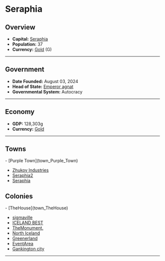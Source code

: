 <!--UNDEDITED FILE, remove this entire line if this file has been edited!-->
# <!--NAME-->Seraphia<!--NAME-->

## Overview

- **Capital:** <!--CAPITAL_LINK-->[Seraphia](Seraphia_town)<!--CAPITAL_LINK-->
- **Population:** <!--POPULATION-->37<!--POPULATION-->
- **Currency:** <!--CURRENCY_LINK-->[Gold](Gold_currency)<!--CURRENCY_LINK--> (<!--CURRENCY_ABV-->G<!--CURRENCY_ABV-->)

---

## Government

- **Date Founded:** <!--FOUNDED-->August 03, 2024<!--FOUNDED-->
- **Head of State:** <!--LEADER_TITLE_LINK-->[Emperor agnat](agnat_user)<!--LEADER_TITLE_LINK-->
- **Governmental System:** <!--GOVERNMENT-->Autocracy<!--GOVERNMENT-->

---

## Economy

- **GDP:** <!--GDP-->128,303g<!--GDP-->
- **Currency:** <!--CURRENCY_LINK-->[Gold](Gold_currency)<!--CURRENCY_LINK-->

---

## Towns

<!--TOWNS-->- [Purple Town](town_Purple_Town)
- [Zhukov Industries](town_Zhukov_Industries)
- [Seraphia2](town_Seraphia2)
- [Seraphia](town_Seraphia)<!--TOWNS-->

## Colonies

<!--COLONIES-->- [TheHouse](town_TheHouse)
- [sigmaville](town_sigmaville)
- [ICELAND BEST](town_ICELAND_BEST)
- [TheMonument.](town_TheMonument.)
- [North Iceland](town_North_Iceland)
- [Greenerland](town_Greenerland)
- [EventArea](town_EventArea)
- [Gankington city](town_Gankington_city)<!--COLONIES-->

---